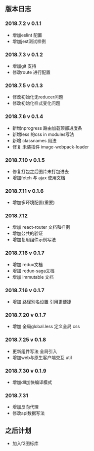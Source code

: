 ## 版本日志

### 2018.7.2 v 0.1.1
- 增加eslint 配置
- 增加jest测试样例

### 2018.7.3 v 0.1.2
- 增加git 支持
- 修改route 进行配置

### 2018.7.5 v 0.1.3 
- 修改初始化无reducer问题
- 修改初始化样式变化问题

### 2018.7.6 v 0.1.4
- 新增nprogress 路由加载顶部进度条
- 新增less 的css in modules写法
- 新增 classnames 用法
- 修复 未装插件 image-webpack-loader

### 2018.7.10 v 0.1.5
- 修复打包之后图片未打包进去
- 增加fetch 与 ajax 使用文档

### 2018.7.11 v 0.1.6
- 增加多环境配置(重要)

### 2018.7.12 
- 增加 react-router 文档和样例
- 增加公共的验证
- 增加复用组件示例写法

### 2018.7.16 v 0.1.7
- 增加 redux文档
- 增加 redux-saga文档
- 增加 immutable 文档

### 2018.7.16 v 0.1.7
- 增加 路径别名设置 引用更便捷

### 2018.7.20 v 0.1.7
- 增加 全局global.less 定义全局 css

### 2018.7.25 v 0.1.8
- 更新组件写法 全局引入
- 增加web与原生客户端交互 util

### 2018.7.30 v 0.1.9
- 增加dll加快编译模式

### 2018.7.31 
- 增加反向代理
- 修改api数据写法

## 之后计划
- 加入f2图标库